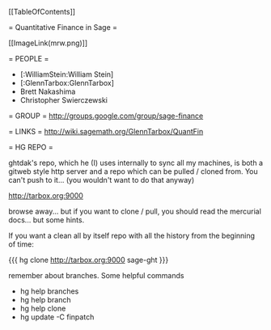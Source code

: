 [[TableOfContents]]

= Quantitative Finance in Sage =

[[ImageLink(mrw.png)]]

= PEOPLE =
  * [:WilliamStein:William Stein]
  * [:GlennTarbox:GlennTarbox]
  * Brett Nakashima
  * Christopher Swierczewski

= GROUP =
  http://groups.google.com/group/sage-finance

= LINKS =
  http://wiki.sagemath.org/GlennTarbox/QuantFin

= HG REPO =

ghtdak's repo, which he (I) uses internally to sync all my machines, is both a gitweb style http server and a repo
which can be pulled / cloned from.  You can't push to it... (you wouldn't want to do that anyway)

http://tarbox.org:9000

browse away... but if you want to clone / pull, you should read the mercurial docs... but some hints.

If you want a clean all by itself repo with all the history from the beginning of time:

{{{
hg clone http://tarbox.org:9000 sage-ght
}}}

remember about branches.  Some helpful commands

 * hg help branches
 * hg help branch
 * hg help clone
 * hg update -C finpatch 

